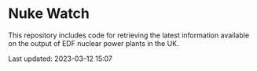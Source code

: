 # Nuke Watch

This repository includes code for retrieving the latest information available on the output of EDF nuclear power plants in the UK.

Last updated: 2023-03-12 15:07